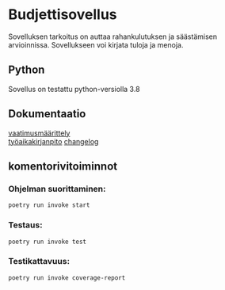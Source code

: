 # Budjettisovellus

Sovelluksen tarkoitus on auttaa rahankulutuksen ja säästämisen arvioinnissa. Sovellukseen voi kirjata tuloja ja menoja.

## Python

Sovellus on testattu python-versiolla 3.8

## Dokumentaatio

[vaatimusmäärittely](https://github.com/samusyrjanen/ot-harjoitustyo/blob/master/dokumentaatio/vaatimusmaarittely.md)  
[työaikakirjanpito](https://github.com/samusyrjanen/ot-harjoitustyo/tree/master/dokumentaatio/tyoaikakirjanpito.md)
[changelog](https://github.com/samusyrjanen/ot-harjoitustyo/tree/master/dokumentaatio/changelog.md)

## komentorivitoiminnot

### Ohjelman suorittaminen:

`poetry run invoke start`

### Testaus:

`poetry run invoke test`

### Testikattavuus:

`poetry run invoke coverage-report`